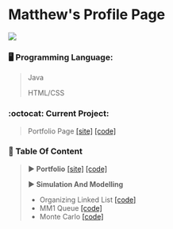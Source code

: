 <!--
**MatthewChon/MatthewChon** is a ✨ _special_ ✨ repository because its `README.md` (this file) appears on your GitHub profile.

Here are some ideas to get you started:

- 🔭 I’m currently working on ...
- 🌱 I’m currently learning ...
- 👯 I’m looking to collaborate on ...
- 🤔 I’m looking for help with ...
- 💬 Ask me about ...
- 📫 How to reach me: ...
- 😄 Pronouns: ...
- ⚡ Fun fact: ...
-->
# Matthew's Profile Page

![](https://github-readme-stats.vercel.app/api?username=matthewchon)

### :desktop_computer: Programming Language:
> Java
> 
> HTML/CSS

### :octocat: Current Project:
> Portfolio Page [[site]](https://MatthewChon.github.io) [[code]](https://github.com/MatthewChon/MatthewChon.github.io)

### :open_file_folder: Table Of Content
> **:arrow_forward: Portfolio** [[site]](https://MatthewChon.github.io) [[code]](https://github.com/MatthewChon/MatthewChon.github.io)
>
> **:arrow_forward: Simulation And Modelling**
>
>  * Organizing Linked List [[code]](https://github.com/MatthewChon/CS381_SimulationAndModelling/tree/main/Assignment1)
>  * MM1 Queue [[code]](https://github.com/MatthewChon/CS381_SimulationAndModelling/tree/main/Assignment2)
>  * Monte Carlo [[code]](https://github.com/MatthewChon/CS381_SimulationAndModelling/tree/main/Assignment3/montecarlo)
>
